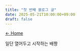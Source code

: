 ```yaml
---
title: "첫 번째 블로그 글"
date: 2025-05-21T10:00:00+09:00
draft: false
---
```


[← Home](/)

일단 열어두고 시작하는 배짱
